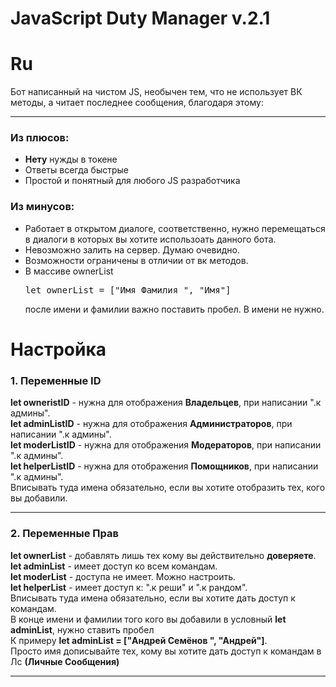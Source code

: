 # JavaScript Duty Manager v.2.1
<h1>Ru</h1>
<p>Бот написанный на чистом JS, необычен тем, что не использует ВК методы, а читает последнее сообщения, благодаря этому:
<hr>
  <h3>Из плюсов:</h3>
<ul>
  <li><strong>Нету</strong> нужды в токене</li>
  <li>Ответы всегда быстрые</li>
  <li>Простой и понятный для любого JS разработчика</li>
</ul>
  <h3>Из минусов:</h3>
<ul>
  <li>Работает в открытом диалоге, соответственно, нужно перемещаться в диалоги в которых вы хотите использоать данного бота.</li>
  <li>Невозможно залить на сервер. Думаю очевидно. </li>
  <li>Возможности ограничены в отличии от вк методов.</li>
  <li>В массиве ownerList<br> <pre>let ownerList = ["Имя Фамилия ", "Имя"]</pre>после имени и фамилии важно поставить пробел. В имени не нужно.</li>
</ul>
</p>
<h1>Настройка</h1>
<h3>1. Переменные ID</h3>
<p>
  <strong>let owneristID</strong> - нужна для отображения <b>Владельцев</b>, при написании ".к админы".<br>
  <strong>let adminListID</strong> - нужна для отображения <b>Администраторов</b>, при написании ".к админы".<br> 
  <strong>let moderListID</strong> - нужна для отображения <b>Модераторов</b>, при написании ".к админы".<br>
  <strong>let helperListID</strong> - нужна для отображения <b>Помощников</b>, при написании ".к админы".<br>
  Вписывать туда имена обязательно, если вы хотите отобразить тех, кого вы добавили.
  <hr>
</p>
<h3>2. Переменные Прав</h3>
<p>
  <strong>let ownerList</strong> - добавлять лишь тех кому вы действительно <b>доверяете</b>.<br>
  <strong>let adminList</strong> - имеет доступ ко всем командам.<br>
  <strong>let moderList</strong> - доступа не имеет. Можно настроить.<br>
  <strong>let helperList</strong> - имеет доступ к: ".к реши" и ".к рандом".<br>
  Вписывать туда имена обязательно, если вы хотите дать доступ к командам. <br> 
  В конце имени и фамилии того кого вы добавили в условный <strong>let adminList</strong>, нужно ставить пробел<br>
  К примеру <strong>let adminList = ["Андрей Семёнов ", "Андрей"]</strong>.<br>
  Просто имя дописывайте тех, кому вы хотите дать доступ к командам в Лс <b>(Личные Сообщения)</b>
  <hr>
</p>
